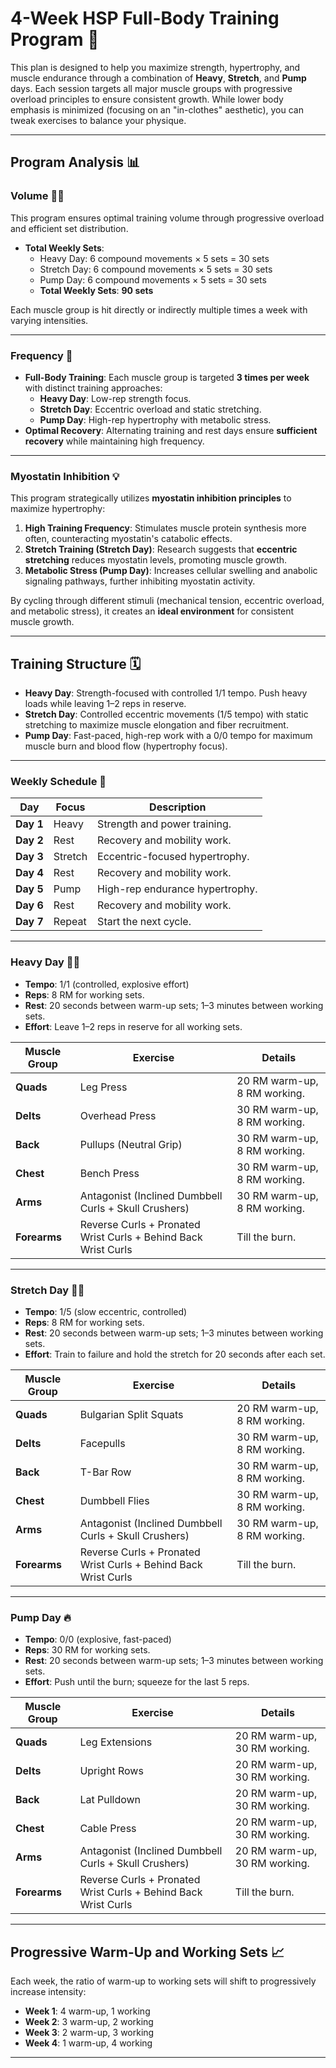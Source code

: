 # **4-Week HSP Full-Body Training Program** 💪

This plan is designed to help you maximize strength, hypertrophy, and muscle endurance through a combination of **Heavy**, **Stretch**, and **Pump** days. Each session targets all major muscle groups with progressive overload principles to ensure consistent growth. While lower body emphasis is minimized (focusing on an "in-clothes" aesthetic), you can tweak exercises to balance your physique.

---

## **Program Analysis** 📊

### **Volume** 🏋️‍♀️
This program ensures optimal training volume through progressive overload and efficient set distribution.  
- **Total Weekly Sets**:  
  - Heavy Day: 6 compound movements × 5 sets = 30 sets  
  - Stretch Day: 6 compound movements × 5 sets = 30 sets  
  - Pump Day: 6 compound movements × 5 sets = 30 sets  
  - **Total Weekly Sets**: **90 sets**  

Each muscle group is hit directly or indirectly multiple times a week with varying intensities.

---

### **Frequency** 🔄
- **Full-Body Training**: Each muscle group is targeted **3 times per week** with distinct training approaches:
  - **Heavy Day**: Low-rep strength focus.  
  - **Stretch Day**: Eccentric overload and static stretching.  
  - **Pump Day**: High-rep hypertrophy with metabolic stress.  
- **Optimal Recovery**: Alternating training and rest days ensure **sufficient recovery** while maintaining high frequency.

---

### **Myostatin Inhibition** 💡
This program strategically utilizes **myostatin inhibition principles** to maximize hypertrophy:  
1. **High Training Frequency**: Stimulates muscle protein synthesis more often, counteracting myostatin's catabolic effects.  
2. **Stretch Training (Stretch Day)**: Research suggests that **eccentric stretching** reduces myostatin levels, promoting muscle growth.  
3. **Metabolic Stress (Pump Day)**: Increases cellular swelling and anabolic signaling pathways, further inhibiting myostatin activity.  

By cycling through different stimuli (mechanical tension, eccentric overload, and metabolic stress), it creates an **ideal environment** for consistent muscle growth.

---

## **Training Structure** 🗓️

- **Heavy Day**: Strength-focused with controlled 1/1 tempo. Push heavy loads while leaving 1–2 reps in reserve.
- **Stretch Day**: Controlled eccentric movements (1/5 tempo) with static stretching to maximize muscle elongation and fiber recruitment.
- **Pump Day**: Fast-paced, high-rep work with a 0/0 tempo for maximum muscle burn and blood flow (hypertrophy focus).

---

### **Weekly Schedule** 🔄

| Day       | Focus   | Description                      |
|-----------|---------|----------------------------------|
| **Day 1** | Heavy   | Strength and power training.     |
| **Day 2** | Rest    | Recovery and mobility work.      |
| **Day 3** | Stretch | Eccentric-focused hypertrophy.   |
| **Day 4** | Rest    | Recovery and mobility work.      |
| **Day 5** | Pump    | High-rep endurance hypertrophy.  |
| **Day 6** | Rest    | Recovery and mobility work.      |
| **Day 7** | Repeat  | Start the next cycle.            |

---

### **Heavy Day** 🏋️‍♂️
- **Tempo**: 1/1 (controlled, explosive effort)
- **Reps**: 8 RM for working sets.  
- **Rest**: 20 seconds between warm-up sets; 1–3 minutes between working sets.  
- **Effort**: Leave 1–2 reps in reserve for all working sets.

| **Muscle Group** | **Exercise**                          | **Details**                                  |
|------------------|---------------------------------------|----------------------------------------------|
| **Quads**        | Leg Press                            | 20 RM warm-up, 8 RM working.                 |
| **Delts**        | Overhead Press                       | 30 RM warm-up, 8 RM working.                 |
| **Back**         | Pullups (Neutral Grip)               | 30 RM warm-up, 8 RM working.                 |
| **Chest**        | Bench Press                          | 30 RM warm-up, 8 RM working.                 |
| **Arms**         | Antagonist (Inclined Dumbbell Curls + Skull Crushers) | 30 RM warm-up, 8 RM working. |
| **Forearms**     | Reverse Curls + Pronated Wrist Curls + Behind Back Wrist Curls | Till the burn.            |

---

### **Stretch Day** 🧘‍♂️
- **Tempo**: 1/5 (slow eccentric, controlled)
- **Reps**: 8 RM for working sets.  
- **Rest**: 20 seconds between warm-up sets; 1–3 minutes between working sets.  
- **Effort**: Train to failure and hold the stretch for 20 seconds after each set.

| **Muscle Group** | **Exercise**                          | **Details**                                  |
|------------------|---------------------------------------|----------------------------------------------|
| **Quads**        | Bulgarian Split Squats               | 20 RM warm-up, 8 RM working.                 |
| **Delts**        | Facepulls                            | 30 RM warm-up, 8 RM working.                 |
| **Back**         | T-Bar Row                            | 30 RM warm-up, 8 RM working.                 |
| **Chest**        | Dumbbell Flies                       | 30 RM warm-up, 8 RM working.                 |
| **Arms**         | Antagonist (Inclined Dumbbell Curls + Skull Crushers) | 30 RM warm-up, 8 RM working. |
| **Forearms**     | Reverse Curls + Pronated Wrist Curls + Behind Back Wrist Curls | Till the burn.            |

---

### **Pump Day** 🔥
- **Tempo**: 0/0 (explosive, fast-paced)
- **Reps**: 30 RM for working sets.  
- **Rest**: 20 seconds between warm-up sets; 1–3 minutes between working sets.  
- **Effort**: Push until the burn; squeeze for the last 5 reps.

| **Muscle Group** | **Exercise**                          | **Details**                                  |
|------------------|---------------------------------------|----------------------------------------------|
| **Quads**        | Leg Extensions                       | 20 RM warm-up, 30 RM working.                |
| **Delts**        | Upright Rows                         | 20 RM warm-up, 30 RM working.                |
| **Back**         | Lat Pulldown                         | 20 RM warm-up, 30 RM working.                |
| **Chest**        | Cable Press                          | 20 RM warm-up, 30 RM working.                |
| **Arms**         | Antagonist (Inclined Dumbbell Curls + Skull Crushers) | 20 RM warm-up, 30 RM working. |
| **Forearms**     | Reverse Curls + Pronated Wrist Curls + Behind Back Wrist Curls | Till the burn.            |

---

## **Progressive Warm-Up and Working Sets** 📈
Each week, the ratio of warm-up to working sets will shift to progressively increase intensity:  
- **Week 1**: 4 warm-up, 1 working  
- **Week 2**: 3 warm-up, 2 working  
- **Week 3**: 2 warm-up, 3 working  
- **Week 4**: 1 warm-up, 4 working  

---
